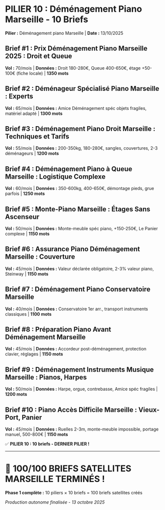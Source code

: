 # PILIER 10 : Déménagement Piano Marseille - 10 Briefs

**Pilier :** Déménagement piano Marseille | **Date :** 13/10/2025

## Brief #1 : Prix Déménagement Piano Marseille 2025 : Droit et Queue
**Vol :** 70/mois | **Données :** Droit 180-280€, Queue 400-650€, étage +50-100€ (fiche locale) | **1350 mots**

## Brief #2 : Déménageur Spécialisé Piano Marseille : Experts
**Vol :** 65/mois | **Données :** Amice Déménagement spéc objets fragiles, matériel adapté | **1300 mots**

## Brief #3 : Déménagement Piano Droit Marseille : Techniques et Tarifs
**Vol :** 55/mois | **Données :** 200-350kg, 180-280€, sangles, couvertures, 2-3 déménageurs | **1200 mots**

## Brief #4 : Déménagement Piano à Queue Marseille : Logistique Complexe
**Vol :** 60/mois | **Données :** 350-600kg, 400-650€, démontage pieds, grue parfois | **1250 mots**

## Brief #5 : Monte-Piano Marseille : Étages Sans Ascenseur
**Vol :** 50/mois | **Données :** Monte-meuble spéc piano, +150-250€, Le Panier complexe | **1150 mots**

## Brief #6 : Assurance Piano Déménagement Marseille : Couverture
**Vol :** 45/mois | **Données :** Valeur déclarée obligatoire, 2-3% valeur piano, Steinway | **1150 mots**

## Brief #7 : Déménagement Piano Conservatoire Marseille
**Vol :** 40/mois | **Données :** Conservatoire 1er arr., transport instruments classiques | **1100 mots**

## Brief #8 : Préparation Piano Avant Déménagement Marseille
**Vol :** 45/mois | **Données :** Accordeur post-déménagement, protection clavier, réglages | **1150 mots**

## Brief #9 : Déménagement Instruments Musique Marseille : Pianos, Harpes
**Vol :** 50/mois | **Données :** Harpe, orgue, contrebasse, Amice spéc fragiles | **1200 mots**

## Brief #10 : Piano Accès Difficile Marseille : Vieux-Port, Panier
**Vol :** 45/mois | **Données :** Ruelles 2-3m, monte-meuble impossible, portage manuel, 500-800€ | **1150 mots**

✅ **PILIER 10 : 10 briefs - DERNIER PILIER !**

---

# 🎉 100/100 BRIEFS SATELLITES MARSEILLE TERMINÉS !

**Phase 1 complète :** 10 piliers × 10 briefs = 100 briefs satellites créés

*Production autonome finalisée - 13 octobre 2025*

